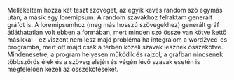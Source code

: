 Mellékeltem hozzá két teszt szöveget, az egyik kevés random szó egymás után, a másik egy loremipsum. A random szavakhoz felraktam generált gráfot is. A loremipsumhoz (meg más hosszú szövegekhez) generált gráf átláthatatlan volt ebben a formában, mert minden szó össze van kötve kettő másikkal - ez viszont nem lesz majd probléma ha integrálom a word2vec-es programba, mert ott majd csak a térben közeli szavak lesznek összekötve. Mindenesetre, a program helyesen működik és rajzol, a gráfban nincsenek többszörös élek és a szöveg elején és végén lévő szavak esetén is megfelelően kezeli az összekötéseket. 
